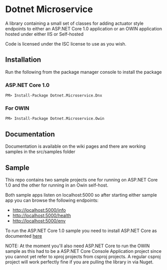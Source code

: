 # Dotnet Microservice

A library containing a small set of classes for adding actuator style endpoints to either an ASP.NET Core 1.0 application or an OWIN application hosted under either IIS or Self-hosted

Code is licensed under the ISC license to use as you wish.

## Installation

Run the following from the package manager console to install the package

### ASP.NET Core 1.0

```
PM> Install-Package Dotnet.Microservice.Dnx
```

### For OWIN

```
PM> Install-Package Dotnet.Microservice.Owin
```

## Documentation

Documentation is available on the wiki pages and there are working samples in the src/samples folder

## Sample

This repo contains two sample projects one for running on ASP.NET Core 1.0 and the other for running in an Owin self-host.

Both sample apps listen on localhost:5000 so after starting either sample app you can browse the following endpoints:

- [http://localhost:5000/info](http://localhost:5000/info)
- [http://localhost:5000/health](http://localhost:5000/health)
- [http://localhost:5000/env](http://localhost:5000/env)

To run the ASP.NET Core 1.0 sample you need to install ASP.NET Core as documented [here](https://docs.asp.net/en/latest/getting-started/index.html)

NOTE: At the moment you'll also need ASP.NET Core to run the OWIN sample as this had to be a ASP.NET Core Console Application project since you cannot yet refer
to xproj projects from csproj projects. A regular csproj project will work perfectly fine if you are pulling the library in via Nuget.